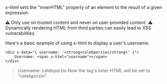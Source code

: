 x-html sets the "innerHTML" property of an element to the result of a given expression.

⚠️ Only use on trusted content and never on user-provided content. ⚠️ Dynamically rendering HTML from third parties can easily lead to XSS vulnerabilities.

Here's a basic example of using x-html to display a user's username.

```
<div x-data="{ username: '<strong>calebporzio</strong>' }">
    Username: <span x-html="username"></span>
</div>
```
> Username: calebporzio
Now the <span> tag's inner HTML will be set to "calebporzio".
